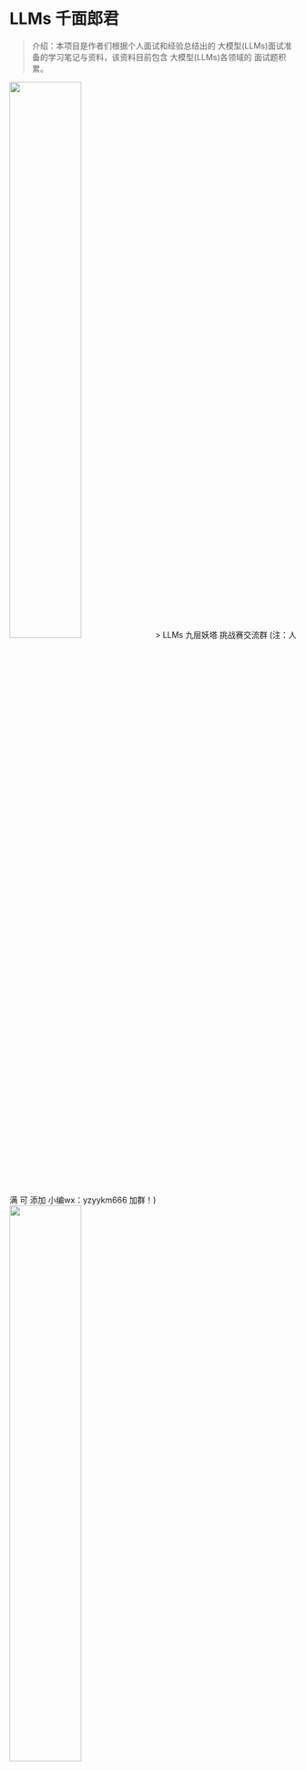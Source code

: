 # LLMs 千面郎君

> 介绍：本项目是作者们根据个人面试和经验总结出的 大模型(LLMs)面试准备的学习笔记与资料，该资料目前包含 大模型(LLMs)各领域的 面试题积累。

<img src="img/微信图片_20230908090442.jpg" width="50%" >
> LLMs 九层妖塔 挑战赛交流群 (注：人满 可 添加 小编wx：yzyykm666 加群！)

<img src="img/微信截图_20210301212242.jpg" width="50%" >

## [大模型（LLMs）基础面](https://articles.zsxq.com/id_zpsd43wksbp2.html)

1. 目前 主流的开源模型体系 有哪些？
2. prefix LM 和 causal LM 区别是什么？
3. 涌现能力是啥原因？
4. 大模型LLM的架构介绍？

## [大模型（LLMs）进阶面](https://articles.zsxq.com/id_i5m3wfkdzwq9.html)

1. LLMs 复读机问题
   1. 什么是 LLMs 复读机问题？
   2. 为什么会出现 LLMs 复读机问题？
   3. 如何缓解 LLMs 复读机问题？
2. llama 系列问题
   1. llama 输入句子长度理论上可以无限长吗？
3. 什么情况用Bert模型，什么情况用LLaMA、ChatGLM类大模型，咋选？
4. 各个专业领域是否需要各自的大模型来服务？
5. 如何让大模型处理更长的文本？

## [大模型（LLMs）微调面](https://articles.zsxq.com/id_u62mcnga3jkd.html)

1. 如果想要在某个模型基础上做全参数微调，究竟需要多少显存？
2. 为什么SFT之后感觉LLM傻了?
3. SFT 指令微调数据 如何构建?
4. 领域模型Continue PreTrain 数据选取？
5. 领域数据训练后，通用能力往往会有所下降，如何缓解模型遗忘通用能力？
6. 领域模型Continue PreTrain ，如何 让模型在预训练过程中就学习到更多的知识？
7. 进行SFT操作的时候，基座模型选用Chat还是Base?
8. 领域模型微调 指令\&数据输入格式 要求？
9. 领域模型微调 领域评测集 构建？
10. 领域模型词表扩增是不是有必要的？
11. 如何训练自己的大模型？
12. 训练中文大模型有啥经验？
13. 指令微调的好处？
14. 预训练和微调哪个阶段注入知识的？
15. 想让模型学习某个领域或行业的知识，是应该预训练还是应该微调？
16. 多轮对话任务如何微调模型？
17. 微调后的模型出现能力劣化，灾难性遗忘是怎么回事？
18. 微调模型需要多大显存？
19. 大模型LLM进行SFT操作的时候在学习什么？
20. 预训练和SFT操作有什么不同
21. 样本量规模增大，训练出现OOM错
22. 大模型LLM进行SFT 如何对样本进行优化？
23. 模型参数迭代实验

## 大模型（LLMs）langchain 面

### [大模型（LLMs）langchain 面](https://articles.zsxq.com/id_ve2dgaiqrjzv.html)

1. 什么是 LangChain?
2. LangChain 包含哪些 核心概念？
   1. LangChain 中 Components and Chains 是什么？
   2. LangChain 中 Prompt Templates and Values 是什么？
   3. LangChain 中 Example Selectors 是什么？
   4. LangChain 中 Output Parsers 是什么？
   5. LangChain 中 Indexes and Retrievers 是什么？
   6. LangChain 中  Chat Message History 是什么？
   7. LangChain 中  Agents and Toolkits 是什么？
3. 什么是 LangChain Agent?
4. 如何使用 LangChain ?
5. LangChain 支持哪些功能?
6. 什么是 LangChain model?
7. LangChain 包含哪些特点?
8. LangChain 如何使用?
   1. LangChain 如何调用 LLMs 生成回复？
   2. LangChain 如何修改 提示模板？
   3. LangChain 如何链接多个组件处理一个特定的下游任务？
   4. LangChain 如何Embedding \& vector store？
9. LangChain 存在哪些问题及方法方案？
   1.  LangChain 低效的令牌使用问题
   2.  LangChain 文档的问题
   3.  LangChain 太多概念容易混淆，过多的“辅助”函数问题
   4.  LangChain 行为不一致并且隐藏细节问题
   5.  LangChain 缺乏标准的可互操作数据类型问题
10. LangChain 替代方案？

### [基于LLM+向量库的文档对话 经验面](https://articles.zsxq.com/id_dfwoe4vgpang.html)

1. 基于LLM+向量库的文档对话 基础面
   1. LLMs 存在模型幻觉问题，请问如何处理？
   2. 基于LLM+向量库的文档对话 思路是怎么样？
   3. 基于LLM+向量库的文档对话 核心技术是什么？
   4. 基于LLM+向量库的文档对话 prompt 模板 如何构建？
2. 基于LLM+向量库的文档对话 优化面
   1. 痛点1：文档切分粒度不好把控，既担心噪声太多又担心语义信息丢失
   2. 痛点2：在基于垂直领域 表现不佳
   3. 痛点3：langchain 内置 问答分句效果不佳问题
   4. 痛点4：如何 尽可能召回与query相关的Document 问题
   5. 痛点5：如何让LLM基于query和context得到高质量的response
3. 基于LLM+向量库的文档对话 工程示例面
   1. 本地知识库问答系统（Langchain-chatGLM）
      1. 避坑记录

## [大模型（LLMs）参数高效微调(PEFT) 面](https://articles.zsxq.com/id_ahk2br3igwx9.html)

1. 微调方法是啥？如何微调？
2. LoRA 篇
   1. LoRA权重是否可以合入原模型？
   2. ChatGLM-6B LoRA后的权重多大？
   3. LoRA 微调 特点
   4. LoRA微调方法为啥能加速训练？
   5. 如何在已有LoRA模型上继续训练？
3. 对比篇
   1. 微调方法批处理大小模式GPU显存速度
   2. Peft 和 全量微调区别？

## [大模型（LLMs）推理面](https://articles.zsxq.com/id_64vc5vvwpobv.html)

1. 为什么大模型推理时显存涨的那么多还一直占着？
2. 大模型在gpu和cpu上推理速度如何？
3. 推理速度上，int8和fp16比起来怎么样？
4. 大模型有推理能力吗？
5. 大模型生成时的参数怎么设置？
6. 有哪些省内存的大语言模型训练/微调/推理方法？
7. 如何让大模型输出合规化
8. 应用模式变更

## [大模型（LLMs）评测面](https://articles.zsxq.com/id_z3bis84sxb9x.html)

1. 大模型怎么评测？
2. 大模型的honest原则是如何实现的？模型如何判断回答的知识是训练过的已知的知识，怎么训练这种能力？

## [大模型（LLMs）强化学习面](https://articles.zsxq.com/id_uru2bfwhg34c.html)

1. 奖励模型需要和基础模型一致吗？

## [大模型（LLMs）软硬件配置面](https://articles.zsxq.com/id_m5q8zk3wo84k.html)

1. 建议的软件环境是什么？

## [大模型（LLMs）训练集面](https://articles.zsxq.com/id_jwvpaujrojtt.html)

1. SFT（有监督微调）的数据集格式？
2. RM（奖励模型）的数据格式？
3. PPO（强化学习）的数据格式？
4. 找数据集哪里找？
5. 微调需要多少条数据？
6. 有哪些大模型的训练集？
7. 进行领域大模型预训练应用哪些数据集比较好？

## [大模型（LLMs）显存问题面](https://articles.zsxq.com/id_jhiocx89p3su.html)

1. 大模型大概有多大，模型文件有多大?
2. 能否用4 * v100 32G训练vicuna 65b？
3. 如果就是想要试试65b模型，但是显存不多怎么办？
4. nB模型推理需要多少显存？
5. nB模型训练需要多少显存？
6. 如何 估算模型所需的RAM？
7. 如何评估你的显卡利用率?
8. 测试你的显卡利用率 实现细节篇
   1. 如何查看多机训练时的网速？
   2. 如何查看服务器上的多卡之间的NVLINK topo？
   3. 如何查看服务器上显卡的具体型号?
   4. 如何查看训练时的flops？（也就是每秒的计算量）
   5. 如何查看对deepspeed的环境配置是否正确？
   6. tf32格式有多长？
   7. 哪里看各类显卡算力比较？
   8. （torch profiler）如何查看自己的训练中通信开销？

## [大模型（LLMs）分布式训练面](https://articles.zsxq.com/id_lk1wnxtwnr9a.html)

- 理论篇
  - 想要训练1个LLM，如果只想用1张显卡，那么对显卡的要求是什么？
  - 如果有N张显存足够大的显卡，怎么加速训练？
  - 如果显卡的显存不够装下一个完整的模型呢？
  - PP推理时，是一个串行的过程，1个GPU计算，其他空闲，有没有其他方式？
  - 3种并行方式可以叠加吗？
  - Colossal-AI 有1D/2D/2.5D/3D，是什么情况？
  - 除了3D并行有没有其他方式大规模训练？
  - 有了ZeRO系列，为什么还需要3D并行？
  - 平民适不适合玩3D并行？
  - 平民适不适合直接上多机多卡的ZeRO3（万兆网）？
- 实践篇
  - 假如有超多的8卡A100节点（DGX A100），如何应用3D并行策略？
  - 如果想构这样一个大规模并行训练系统，训练框架如何选？
  - 训练框架如何选？
- 并行化策略选择篇
- 问题篇
  - 推理速度验证
  - 并行化训练加速
  - deepspeed 训练过程，报找不主机
  - 为什么 多机训练效率不如单机？
  - 多机训练不通，DeepSPeed配置问题

## [大模型（LLMs）agent 面](https://articles.zsxq.com/id_mzfogrjhkp17.html)

1. 如何给LLM注入领域知识？
2. 如果想要快速体验各种模型，该怎么办？
